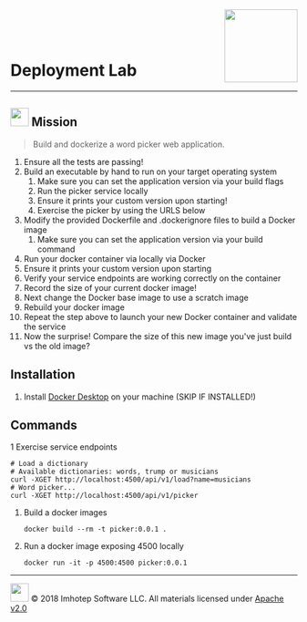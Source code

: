 <img src="../../../assets/gophernand.png" align="right" width="128" height="auto"/>

<br/>
<br/>
<br/>


# Deployment Lab

---
## <img src="../../../assets/lab.png" width="auto" height="32"/> Mission

> Build and dockerize a word picker web application.

1. Ensure all the tests are passing!
2. Build an executable by hand to run on your target operating system
   1. Make sure you can set the application version via your build flags
   2. Run the picker service locally
   3. Ensure it prints your custom version upon starting!
   4. Exercise the picker by using the URLS below
3. Modify the provided Dockerfile and .dockerignore files to build a Docker image
   1. Make sure you can set the application version via your build command
4. Run your docker container via locally via Docker
5. Ensure it prints your custom version upon starting
6. Verify your service endpoints are working correctly on the container
7. Record the size of your current docker image!
8. Next change the Docker base image to use a scratch image
9. Rebuild your docker image
10. Repeat the step above to launch your new Docker container and validate the
    service
11. Now the surprise!
    Compare the size of this new image you've just build vs the old image?


## Installation

1. Install [Docker Desktop](https://www.docker.com/products/docker-desktop) on your machine (SKIP IF INSTALLED!)

## Commands

1 Exercise service endpoints

   ```shell
   # Load a dictionary
   # Available dictionaries: words, trump or musicians
   curl -XGET http://localhost:4500/api/v1/load?name=musicians
   # Word picker...
   curl -XGET http://localhost:4500/api/v1/picker
   ```

1. Build a docker images

   ```shell
   docker build --rm -t picker:0.0.1 .
   ```

1. Run a docker image exposing 4500 locally

   ```shell
   docker run -it -p 4500:4500 picker:0.0.1
   ```

---
<img src="../../../assets/imhotep_logo.png" width="32" height="auto"/> © 2018 Imhotep Software LLC.
All materials licensed under [Apache v2.0](http://www.apache.org/licenses/LICENSE-2.0)